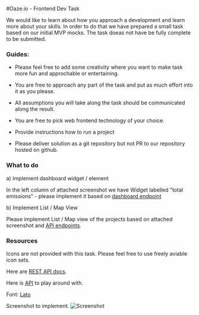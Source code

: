 #Oaze.io - Frontend Dev Task

We would like to learn about how you approach a development and learn more about your skills. In order to do that we have prepared a small task based on our initial MVP mocks. The task doeas not have be fully complete to be submitted.  
 

### Guides: 

- Please feel free to add some creativity where you want to make task more fun and approchable or entertaining. 

- You are free to approach any part of the task and put as much effort into it as you please.

- All assumptions you will take along the task should be communicated along the result. 

- You are free to pick web frontend technology of your choice. 

- Provide instructions how to run a project

- Please deliver solution as a git repository but not PR to our repository hosted on github. 

### What to do

a) Implement dashboard widget / element

In the left column of attached screenshot we have Widget labelled "total emissions" - please implement it based on [dashboard endpoint](https://app.swaggerhub.com/apis-docs/filipjakubowski/OazeTest/1.0.0#/corporate/getPerformance)


b) Implement List / Map View

Please implement List / Map view of the projects based on attached screenshot and [API endpoints](https://app.swaggerhub.com/apis-docs/filipjakubowski/OazeTest/1.0.0#/marketplace/listProjects). 

### Resources

Icons are not provided with this task. Please feel free to use freely aviable icon sets. 

Here are [REST API docs](https://app.swaggerhub.com/apis-docs/filipjakubowski/OazeTest/1.0.0#/Performance). 

Here is [API]( https://my-json-server.typicode.com/oazeio/frontend-task-a/db.json) to play around with. 

Font: [Lato](https://fonts.google.com/specimen/Lato)

Screenshot to implement. 
![Screenshot](images/screenshot-markettplace-dashboard.png "Screenshot")



